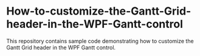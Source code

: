 # How-to-customize-the-Gantt-Grid-header-in-the-WPF-Gantt-control
This repository contains sample code demonstrating how to customize the Gantt Grid header in the WPF Gantt control.
